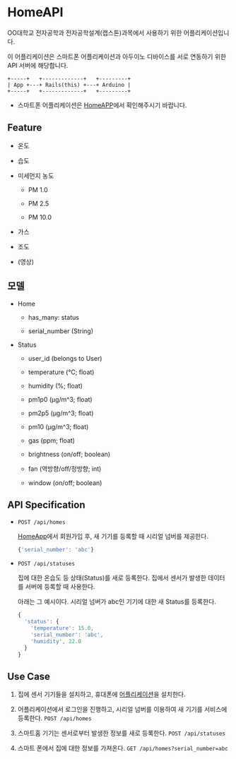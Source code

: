 # HomeAPI

OO대학교 전자공학과 전자공학설계(캡스톤)과목에서 사용하기 위한 어플리케이션입니다.

이 어플리케이션은 스마트폰 어플리케이션과 아두이노 디바이스를 서로 연동하기 위한 API 서버에 해당합니다.

```plaintext
+-----+   +-------------+   +---------+
| App +---+ Rails(this) +---+ Arduino |
+-----+   +-------------+   +---------+
```

* 스마트폰 어플리케이션은 [HomeAPP](https://github.com/Ch1keen/homeapp)에서 확인해주시기 바랍니다.

## Feature

* 온도

* 습도

* 미세먼지 농도

  * PM 1.0

  * PM 2.5

  * PM 10.0

* 가스

* 조도

* (영상)

## 모델

* Home

  * has_many: status

  * serial_number (String)

* Status

  * user_id (belongs to User)

  * temperature (°C; float)

  * humidity (%; float)

  * pm1p0 (μg/m^3; float)

  * pm2p5 (μg/m^3; float)

  * pm10 (μg/m^3; float)

  * gas (ppm; float)

  * brightness (on/off; boolean)

  * fan (역방향/off/정방향; int)

  * window (on/off; boolean)

## API Specification

* `POST /api/homes`

  [HomeApp](https://github.com/Ch1keen/homeapp)에서 회원가입 후, 새 기기를 등록할 때 시리얼 넘버를 제공한다.

  ```javascript
  {'serial_number': 'abc'}
  ```

* `POST /api/statuses`

  집에 대한 온습도 등 상태(Status)를 새로 등록한다. 집에서 센서가 발생한 데이터를 서버에 등록할 때 사용한다.

  아래는 그 예시이다. 시리얼 넘버가 abc인 기기에 대한 새 Status를 등록한다.

  ```javascript
  {
    'status': {
      'temperature': 15.0,
      'serial_number': 'abc',
      'humidity', 22.0
    }
  }
  ```

## Use Case

1. 집에 센서 기기들을 설치하고, 휴대폰에 [어플리케이션](https://github.com/Ch1keen/homeapp)을 설치한다.

1. 어플리케이션에서 로그인을 진행하고, 시리얼 넘버를 이용하여 새 기기를 서비스에 등록한다.
    `POST /api/homes`

1. 스마트홈 기기는 센서로부터 발생한 정보를 새로 등록한다.
    `POST /api/statuses`

1. 스마트 폰에서 집에 대한 정보를 가져온다.
    `GET /api/homes?serial_number=abc`
